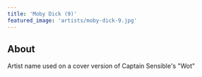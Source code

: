 ```yaml
---
title: 'Moby Dick (9)'
featured_image: 'artists/moby-dick-9.jpg'
---
```


## About

Artist name used on a cover version of Captain Sensible's "Wot"
